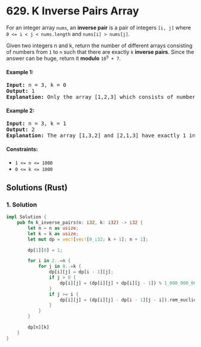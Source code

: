 # 629. K Inverse Pairs Array
For an integer array `nums`, an **inverse pair** is a pair of integers `[i, j]` where `0 <= i < j < nums.length` and `nums[i] > nums[j]`.

Given two integers n and k, return the number of different arrays consisting of numbers from `1` to `n` such that there are exactly `k` **inverse pairs**. Since the answer can be huge, return it **modulo** <code>10<sup>9</sup> + 7</code>.

#### Example 1:
<pre>
<strong>Input:</strong> n = 3, k = 0
<strong>Output:</strong> 1
<strong>Explanation:</strong> Only the array [1,2,3] which consists of numbers from 1 to 3 has exactly 0 inverse pairs.
</pre>

#### Example 2:
<pre>
<strong>Input:</strong> n = 3, k = 1
<strong>Output:</strong> 2
<strong>Explanation:</strong> The array [1,3,2] and [2,1,3] have exactly 1 inverse pair.
</pre>

#### Constraints:
* `1 <= n <= 1000`
* `0 <= k <= 1000`

## Solutions (Rust)

### 1. Solution
```Rust
impl Solution {
    pub fn k_inverse_pairs(n: i32, k: i32) -> i32 {
        let n = n as usize;
        let k = k as usize;
        let mut dp = vec![vec![0_i32; k + 1]; n + 1];

        dp[1][0] = 1;

        for i in 2..=n {
            for j in 0..=k {
                dp[i][j] = dp[i - 1][j];
                if j > 0 {
                    dp[i][j] = (dp[i][j] + dp[i][j - 1]) % 1_000_000_007;
                }
                if j >= i {
                    dp[i][j] = (dp[i][j] - dp[i - 1][j - i]).rem_euclid(1_000_000_007);
                }
            }
        }

        dp[n][k]
    }
}
```

